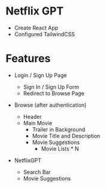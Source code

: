 # Netflix GPT

- Create React App
- Configured TailwindCSS

# Features

- Login / Sign Up Page
  - Sign In / Sign Up Form
  - Redirect to Browse Page
- Browse (after authentication)

  - Header
  - Main Movie
    - Trailer in Background
    - Movie Title and Description
    - Movie Suggestions
      - Movie Lists \* N

- NetflixGPT
  - Search Bar
  - Movie Suggestions
